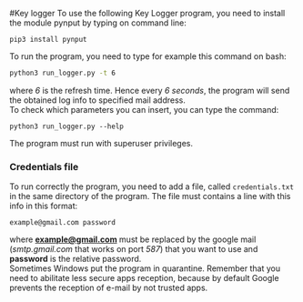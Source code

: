 #Key logger
To use the following Key Logger program, you need to install the module pynput by typing on command line:
```
pip3 install pynput
```
To run the program, you need to type for example this command on bash:
```bash
python3 run_logger.py -t 6
```
where <i>6</i> is the refresh time. Hence every <i>6 seconds</i>, the program will send the obtained log info to specified mail address. <br>
To check which parameters you can insert, you can type the command:
<pre lang="bash"><code>python3 run_logger.py --help </code></pre>
The program must run with superuser privileges.


### Credentials file
To run correctly the program, you need to add a file, called <code>credentials.txt</code> in the same directory of the program. The file must contains a line with this info in this format:
<pre lang="bash"><code>example@gmail.com password</code></pre>
where <b>example@gmail.com</b> must be replaced by the google mail (<i>smtp.gmail.com</i> that works on port <i>587</i>) that you want to use and <b>password</b> is the relative password.<br>
Sometimes Windows put the program in quarantine. Remember that you need to abilitate less secure apps reception, because by default Google prevents the reception of e-mail by not trusted apps.
